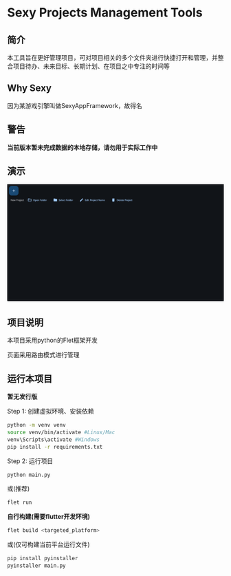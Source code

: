 ﻿# **Sexy Projects Management Tools**
## 简介
本工具旨在更好管理项目，可对项目相关的多个文件夹进行快捷打开和管理，并整合项目待办、未来目标、长期计划、在项目之中专注的时间等

## Why Sexy
因为某游戏引擎叫做SexyAppFramework，故得名

## 警告
**当前版本暂未完成数据的本地存储，请勿用于实际工作中**

## 演示
![演示](./images/1.gif)
## 项目说明
本项目采用python的Flet框架开发

页面采用路由模式进行管理

## 运行本项目
**暂无发行版**

Step 1: 创建虚拟环境、安装依赖
```bash
python -m venv venv
source venv/bin/activate #Linux/Mac
venv\Scripts\activate #Windows
pip install -r requirements.txt
```

Step 2: 运行项目
```bash
python main.py
```
或(推荐)
```bash
flet run
```

**自行构建(需要flutter开发环境)**
```bash
flet build <targeted_platform>
```
或(仅可构建当前平台运行文件)
```bash
pip install pyinstaller
pyinstaller main.py
```